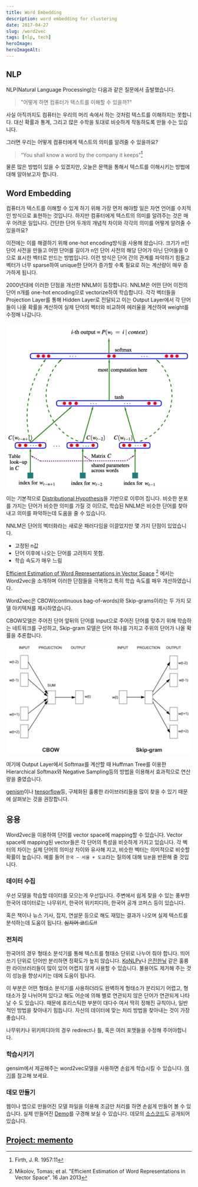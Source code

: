 ```yaml
---
title: Word Embedding
description: word embedding for clustering
date: 2017-04-27
slug: /word2vec
tags: [nlp, tech]
heroImage:
heroImageAlt:
---
```

## NLP

NLP(Natural Language Processing)는 다음과 같은 질문에서 출발했습니다.

> "어떻게 하면 컴퓨터가 텍스트를 이해할 수 있을까?"

사실 아직까지도 컴퓨터는 우리의 머리 속에서 하는 것처럼 텍스트를 이해하지는 못합니다. 
대신 확률과 통계, 그리고 많은 수학을 토대로 비슷하게 작동하도록 만들 수는 있습니다.

그러면 우리는 어떻게 컴퓨터에게 텍스트의 의미를 알려줄 수 있을까요?

> “You shall know a word by the company it keeps”[^1]

물론 많은 방법이 있을 수 있겠지만, 오늘은 문맥을 통해서 텍스트를 이해시키는 방법에 대해 알아보고자 합니다.

## Word Embedding

컴퓨터가 텍스트를 이해할 수 있게 하기 위해 가장 먼저 해야할 일은 자연 언어를 수치적인 방식으로 표현하는 것입니다. 
하지만 컴퓨터에게 텍스트의 의미를 알려주는 것은 매우 어려운 일입니다. 
간단한 단어 두개의 개념적 차이와 각각의 의미를 어떻게 알려줄 수 있을까요?

이전에는 이를 해결하기 위해 one-hot encoding방식을 사용해 왔습니다. 
크기가 n인 단어 사전을 만들고 어떤 단어를 길이가 n인 단어 사전의 해당 단어가 아닌 단어들을 0으로 표시한 벡터로 만드는 방법입니다. 
이런 방식은 단어 간의 관계를 파악하기 힘들고 벡터가 너무 sparse하여 unique한 단어가 증가할 수록 필요로 하는 계산량이 매우 증가하게 됩니다.

2000년대에 이러한 단점을 개선한 NNLM이 등장합니다. 
NNLM은 어떤 단어 이전의 단어 n개를 one-hot encoding으로 vectorize하여 학습합니다. 
각각 벡터들을 Projection Layer를 통해 Hidden Layer로 전달되고 
이는 Output Layer에서 각 단어들이 나올 확률을 계산하여 실제 단어의 벡터와 비교하여 에러율을 계산하여 weight를 수정해 나갑니다. 

![NNLM](./NNLM.png)

이는 기본적으로 [Distributional Hypothesis](https://en.wikipedia.org/wiki/Distributional_semantics#Distributional_Hypothesis)을 기반으로 이루어 집니다. 비슷한 분포를 가지는 단어가 비슷한 의미를 가질 것 이므로, 학습된 NNLM은 비슷한 단어를 찾아내고 의미를 파악하는데 도움을 줄 수 있습니다.

NNLM은 단어의 벡터화라는 새로운 패러다임을 이끌었지만 몇 가지 단점이 있었습니다.

- 고정된  n값
- 단어 이후에 나오는 단어를 고려하지 못함.
- 학습 속도가 매우 느림

[Efficient Estimation of Word Representations in Vector Space](https://arxiv.org/abs/1301.3781) [^2] 에서는 Word2vec을 소개하며 이러한 단점들을 극복하고 특히 학습 속도를 매우 개선하였습니다.

Word2vec은 CBOW(continuous bag-of-words)와 Skip-grams이라는 두 가지 모델 아키텍쳐를 제시하였습니다. 

CBOW모델은 주어진 단어 앞뒤의 단어를 Input으로 주어진 단어를 맞추기 위해 학습하는 네트워크를 구성하고, 
Skip-gram 모델은 단어 하나를 가지고 주위의 단어가 나올 확률을 추론합니다.

![CBOW and Skip-gram](./cbow-skip-gram.png)


여기에 Output Layer에서 Softmax를 계산할 때 Huffman Tree를 이용한 Hierarchical Softmax와 
Negative Sampling등의 방법을 이용해서 효과적으로 연산량을 줄였습니다. 

[genism](https://radimrehurek.com/gensim/models/word2vec.html)이나 [tensorflow](https://www.tensorflow.org/tutorials/word2vec)등, 구체화된 훌륭한 라이브러리들을 많이 찾을 수 있기 때문에 살펴보는 것을 권장합니다.

## 응용

Word2vec을 이용하여 단어를 vector space에 mapping할 수 있습니다. 
Vector space에 mapping된 vector들은 각 단어의 특성을 비슷하게 가지고 있습니다. 
각 벡터의 차이는 실제 단어의 의미상 차이와 유사해 지고, 비슷한 벡터는 의미적으로 비슷할 확률이 높습니다. 
예를 들어 `한국 – 서울 + 도쿄`라는 질의에 대해 `일본`을 반환해 줄 것입니다.

### 데이터 수집

우선 모델을 학습할 데이터를 모으는게 우선입니다. 
주변에서 쉽게 찾을 수 있는 풍부한 한국어 데이터로는 나무위키, 한국어 위키피디아, 한국어 공개 코퍼스 등이 있습니다.

혹은 책이나 뉴스 기사, 잡지, 연설문 등으로 해도 재밌는 결과가 나오며 실제 텍스트를 분석하는데 도움이 됩니다.
~~심지어 코드도!!~~

### 전처리

한국어의 경우 형태소 분석기를 통해 텍스트를 형태소 단위로 나누어 줘야 합니다. 띄어쓰기 단위로 단어만 분리하면 정확도가 높지 않습니다.
[KoNLPy](http://konlpy.org/ko/latest/)나 [은전한닢](http://eunjeon.blogspot.kr/) 같은 훌륭한 라이브러리들이 많이 있어 어렵지 않게 사용할 수 있습니다.
불용어도 제거해 주는 것이 성능을 향상시키는 데에 도움이 됩니다. 

이 부분은 어떤 형태소 분석기를 사용하더라도 완벽하게 형태소가 분리되기 어렵고,
형태소가 잘 나뉘어져 있다고 해도 어순에 의해 별로 연관되지 않은 단어가 연관되게 나타날 수 도 있습니다.
때문에 휴리스틱한 부분이 대다수 여서 딱히 정해진 규칙이나, 일반적인 방법을 찾아내기 힘듭니다.
자신의 데이터에 맞는 처리 방법을 찾아내는 것이 가장 좋습니다.

나무위키나 위키피디아의 경우 redirect나 틀, 혹은 여러 포맷들을 수정해 주어야합니다.

### 학습시키기

gensim에서 제공해주는 word2vec모델을 사용하면 손쉽게 학습시킬 수 있습니다.
[여기](https://radimrehurek.com/gensim/models/word2vec.html)를 참고해 보세요.

### 데모 만들기

웹이나 앱으로 만들어진 모델 파일을 이용해 조금만 처리를 하면 손쉽게 만들어 볼 수 있습니다.
실제 만들어진 [Demo](http:/server2.memento.live:5000)를 구경해 보실 수 있습니다. 데모의 [소스코드](https://github.com/memento7/word2demo)도 공개되어 있습니다.

## [Project: memento](https://memento7.github.io/2017/word2vec/)

[^1]: Firth, J. R. 1957:11
[^2]: Mikolov, Tomas; et al. "Efficient Estimation of Word Representations in Vector Space". 16 Jan 2013